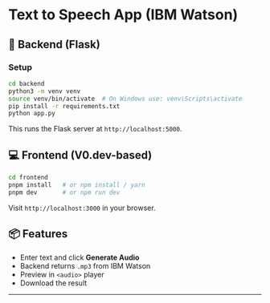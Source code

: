 
# Text to Speech App (IBM Watson)

## 🧪 Backend (Flask)

### Setup

```bash
cd backend
python3 -m venv venv
source venv/bin/activate  # On Windows use: venv\Scripts\activate
pip install -r requirements.txt
python app.py
```

This runs the Flask server at `http://localhost:5000`.

## 💻 Frontend (V0.dev-based)

```bash
cd frontend
pnpm install   # or npm install / yarn
pnpm dev       # or npm run dev
```

Visit `http://localhost:3000` in your browser.

## 📦 Features

- Enter text and click **Generate Audio**
- Backend returns `.mp3` from IBM Watson
- Preview in `<audio>` player
- Download the result

---
